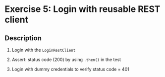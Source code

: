 # Exercise 5: Login with reusable REST client

## Description
1. Login with the `LoginRestClient`

2. Assert: status code (200) by using `.then()` in the test

3. Login with dummy credentials to verify status code = 401

